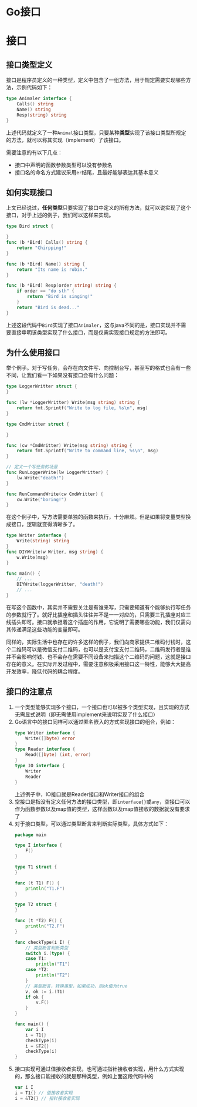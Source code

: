 # Go接口


# 接口
## 接口类型定义
接口是程序员定义的一种类型，定义中包含了一组方法，用于规定需要实现哪些方法，示例代码如下：
```go
type Animaler interface {
    Calls() string
    Name() string
    Resp(string) string
}
```
上述代码就定义了一种`Animal`接口类型，只要某种**类型**实现了该接口类型所规定的方法，就可以称其实现（implement）了该接口。

需要注意的有以下几点：
- 接口中声明的函数参数类型可以没有参数名
- 接口名的命名方式建议采用`er`结尾，且最好能够表达其基本意义

## 如何实现接口
上文已经说过，**任何类型**只要实现了接口中定义的所有方法，就可以说实现了这个接口，对于上述的例子，我们可以这样来实现。
```go
type Bird struct {

}
func (b *Bird) Calls() string {
    return "Chirpping!"
}

func (b *Bird) Name() string {
    return "Its name is robin."
}

func (b *Bird) Resp(order string) string {
    if order == "do sth" {
        return "Bird is singing!"
    }
    return "Bird is dead..."
}
```
上述这段代码中`Bird`实现了接口`Animaler`，这与java不同的是，接口实现并不需要直接申明该类型实现了什么接口，而是仅需实现接口规定的方法即可。
## 为什么使用接口
举个例子。对于写任务，会存在向文件写、向控制台写，甚至写的格式也会有一些不同，让我们看一下如果没有接口会有什么问题：
```go
type LoggerWritter struct {
}

func (lw *LoggerWritter) Write(msg string) string {
    return fmt.Sprintf("Write to log file, %s\n", msg)
}

type CmdWritter struct {

}

func (cw *CmdWritter) Write(msg string) string {
    return fmt.Sprintf("Write to command line, %s\n", msg)
}

// 定义一个写任务的场景
func RunLoggerWrite(lw LoggerWritter) {
    lw.Write("death!")
}

func RunCommandWrite(cw CmdWritter) {
    cw.Write("boring!")
}
```
在这个例子中，写方法需要单独的函数来执行，十分麻烦。但是如果将变量类型换成接口，逻辑就变得清晰多了。
```go
type Writer interface {
    Write(string) string
}
func DIYWrite(w Writer, msg string) {
    w.Write(msg)
}

func main() {
    // ...
    DIYWrite(loggerWritter, "death!")
    // ...
}
```
在写这个函数中，其实并不需要关注是有谁来写，只需要知道有个能够执行写任务的参数就行了。就好比插座和插头往往并不是一一对应的，只需要三孔插座对应三线插头即可。接口就承担着这个插座的作用，它说明了需要哪些功能，我们仅需向其传递满足这些功能的变量即可。

同样的，实际生活中也存在的许多这样的例子，我们向商家提供二维码付钱时，这个二维码可以是微信支付二维码，也可以是支付宝支付二维码，二维码发行者是谁并不会影响付钱、也不会存在需要不同设备来扫描这个二维码的问题，这就是接口存在的意义。在实际开发过程中，需要注意积极采用接口这一特性，能够大大提高开发效率，降低代码的耦合程度。

## 接口的注意点
1. 一个类型能够实现多个接口，一个接口也可以被多个类型实现，且实现的方式无需显式说明（即无需使用implement来说明实现了什么接口）
2. Go语言中的接口同样可以通过匿名嵌入的方式实现接口的组合，例如：
    ```go
    type Writer interface {
        Write([]byte) error
    }
    type Reader interface {
        Read([]byte) (int, error)
    }
    type IO interface {
        Writer
        Reader
    }
    ```
    上述例子中，IO接口就是Reader接口和Writer接口的组合
3. 空接口是指没有定义任何方法的接口类型，即`interface{}`或`any`，空接口可以作为函数参数以及map值的类型，这样函数以及map值接收的数据就没有要求了
4. 对于接口类型，可以通过类型断言来判断实际类型，具体方式如下：
    ```go
    package main

    type I interface {
        F()
    }

    type T1 struct {
    }

    func (t T1) F() {
        println("T1.F")
    }

    type T2 struct {
    }

    func (t *T2) F() {
        println("T2.F")
    }

    func checkType(i I) {
        // 类型断言判断类型
        switch i.(type) {
        case T1:
            println("T1")
        case *T2:
            println("T2")
        }
        // 类型断言，转换类型，如果成功，则ok值为true
        v, ok := i.(T1)
        if ok {
            v.F()
        }
    }

    func main() {
        var i I
        i = T1{}
        checkType(i)
        i = &T2{}
        checkType(i)
    }
    ```
5. 接口实现可通过值接收者实现，也可通过指针接收者实现，用什么方式实现的，那么接口能接收的就是那种类型，例如上面这段代码中的
    ```go
    var i I
    i = T1{} // 值接收者实现
    i = &T2{} // 指针接收者实现
    ```
